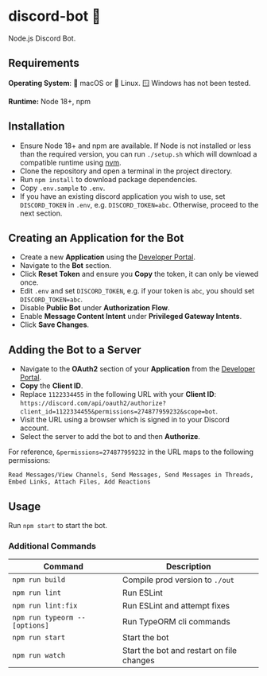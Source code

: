 # discord-bot 👾

Node.js Discord Bot.

## Requirements

**Operating System**: 🍏 macOS or 🐧 Linux. 🪟 Windows has not been tested.

**Runtime:** Node 18+, npm

## Installation

- Ensure Node 18+ and npm are available. If Node is not installed or less than the required version, you can run
`./setup.sh` which will download a compatible runtime using [nvm](https://github.com/nvm-sh/nvm#about).
- Clone the repository and open a terminal in the project directory.
- Run `npm install` to download package dependencies.
- Copy `.env.sample` to `.env`.
- If you have an existing discord application you wish to use, set `DISCORD_TOKEN` in `.env`, e.g. `DISCORD_TOKEN=abc`. Otherwise, proceed to the next section. 

## Creating an Application for the Bot

- Create a new **Application** using the [Developer Portal](https://discord.com/developers/applications).
- Navigate to the **Bot** section.
- Click **Reset Token** and ensure you **Copy** the token, it can only be viewed once.
- Edit `.env` and set `DISCORD_TOKEN`, e.g. if your token is `abc`, you should set `DISCORD_TOKEN=abc`.
- Disable **Public Bot** under **Authorization Flow**.
- Enable **Message Content Intent** under **Privileged Gateway Intents**.
- Click **Save Changes**.

## Adding the Bot to a Server

- Navigate to the **OAuth2** section of your **Application** from the [Developer Portal](https://discord.com/developers/applications).
- **Copy** the **Client ID**.
- Replace `1122334455` in the following URL with your **Client ID**: `https://discord.com/api/oauth2/authorize?client_id=1122334455&permissions=274877959232&scope=bot`.
- Visit the URL using a browser which is signed in to your Discord account.
- Select the server to add the bot to and then **Authorize**.

For reference, `&permissions=274877959232` in the URL maps to the following permissions:

```
Read Messages/View Channels, Send Messages, Send Messages in Threads, Embed Links, Attach Files, Add Reactions
```

## Usage

Run `npm start` to start the bot.

### Additional Commands

| Command                        | Description                               |
|--------------------------------|-------------------------------------------|
| `npm run build`                | Compile prod version to `./out`           |
| `npm run lint`                 | Run ESLint                                |
| `npm run lint:fix`             | Run ESLint and attempt fixes              |
| `npm run typeorm -- [options]` | Run TypeORM cli commands                  |
| `npm run start`                | Start the bot                             |
| `npm run watch`                | Start the bot and restart on file changes |

